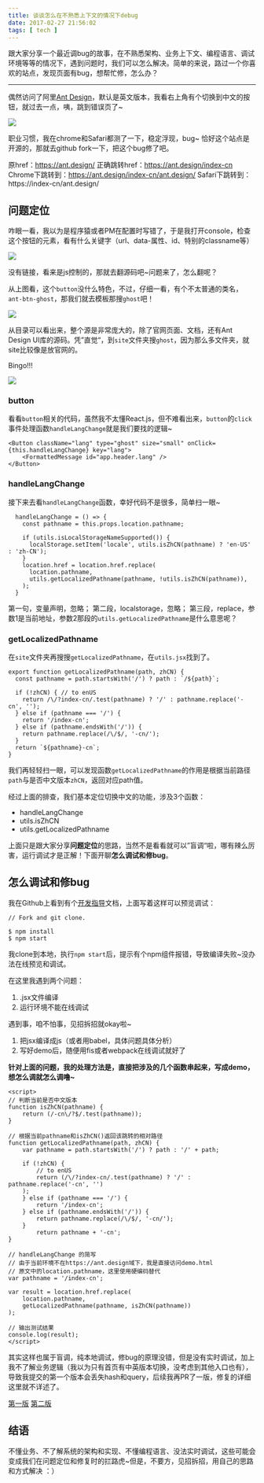 ```yaml
---
title: 谈谈怎么在不熟悉上下文的情况下debug
date: 2017-02-27 21:56:02
tags: [ tech ]
---
```


跟大家分享一个最近调bug的故事，在不熟悉架构、业务上下文、编程语言、调试环境等等的情况下，遇到问题时，我们可以怎么解决。简单的来说，路过一个你喜欢的站点，发现页面有bug，想帮忙修，怎么办？
<!-- more -->
***

偶然访问了阿里[Ant Design](https://ant.design/)，默认是英文版本，我看右上角有个切换到中文的按钮，就过去一点，咦，跳到错误页了~

![](http://cdn.sinacloud.net/woodysblog/articles/en-to-zh.png)

职业习惯，我在chrome和Safari都测了一下，稳定浮现，bug~
恰好这个站点是开源的，那就去github fork一下，把这个bug修了吧。

原href：https://ant.design/
正确跳转href：https://ant.design/index-cn
Chrome下跳转到：https://ant.design/index-cn/ant.design/
Safari下跳转到：https://index-cn/ant.design/

## 问题定位

咋眼一看，我以为是程序猿或者PM在配置时写错了，于是我打开console，检查这个按钮的元素，看有什么关键字（url、data-属性、id、特别的classname等）

![](http://cdn.sinacloud.net/woodysblog/articles/antd-button.png)

没有链接，看来是js控制的，那就去翻源码吧~问题来了，怎么翻呢？

从上图看，这个`button`没什么特色，不过，仔细一看，有个不太普通的类名，`ant-btn-ghost`，那我们就去模板那搜`ghost`吧！

![](http://cdn.sinacloud.net/woodysblog/articles/antd-folder.png)

从目录可以看出来，整个源是非常庞大的，除了官网页面、文档，还有Ant Design UI库的源码。凭”直觉“，到`site`文件夹搜`ghost`，因为那么多文件夹，就site比较像是放官网的。

Bingo!!!

![](http://cdn.sinacloud.net/woodysblog/articles/antd-search.png)

### button

看看`button`相关的代码，虽然我不太懂React.js，但不难看出来，`button`的`click`事件处理函数`handleLangChange`就是我们要找的逻辑~

```
<Button className="lang" type="ghost" size="small" onClick={this.handleLangChange} key="lang">
    <FormattedMessage id="app.header.lang" />
</Button>
```
### handleLangChange
接下来去看`handleLangChange`函数，幸好代码不是很多，简单扫一眼~

```
  handleLangChange = () => {
    const pathname = this.props.location.pathname;

    if (utils.isLocalStorageNameSupported()) {
      localStorage.setItem('locale', utils.isZhCN(pathname) ? 'en-US' : 'zh-CN');
    }
    location.href = location.href.replace(
      location.pathname,
      utils.getLocalizedPathname(pathname, !utils.isZhCN(pathname)),
    );
  }
```

第一句，变量声明，忽略；
第二段，localstorage，忽略；
第三段，replace，参数1是当前地址，参数2那段的`utils.getLocalizedPathname`是什么意思呢？

### getLocalizedPathname
在`site`文件夹再搜搜`getLocalizedPathname`，在`utils.jsx`找到了。

```
export function getLocalizedPathname(path, zhCN) {
  const pathname = path.startsWith('/') ? path : `/${path}`;

  if (!zhCN) { // to enUS
    return /\/?index-cn/.test(pathname) ? '/' : pathname.replace('-cn', '');
  } else if (pathname === '/') {
    return '/index-cn';
  } else if (pathname.endsWith('/')) {
    return pathname.replace(/\/$/, '-cn/');
  }
  return `${pathname}-cn`;
}
```

我们再轻轻扫一眼，可以发现函数`getLocalizedPathname`的作用是根据当前路径`path`与是否中文版本`zhCN`，返回对应path值。

经过上面的排查，我们基本定位切换中文的功能，涉及3个函数：

* handleLangChange
* utils.isZhCN
* utils.getLocalizedPathname

上面只是跟大家分享**问题定位**的思路，当然不是看看就可以”盲调“啦，哪有辣么厉害，运行调试才是正解！下面开聊**怎么调试和修bug**。

## 怎么调试和修bug

我在Github上看到有个[开发指导](https://github.com/ant-design/ant-design/wiki/Development)文档，上面写着这样可以预览调试：

```
// Fork and git clone.

$ npm install
$ npm start
```

我clone到本地，执行`npm start`后，提示有个npm组件报错，导致编译失败~没办法在线预览和调试。

在这里我遇到两个问题：

1. .jsx文件编译
2. 运行环境不能在线调试 

遇到事，咱不怕事，见招拆招就okay啦~

1. 把jsx编译成js（或者用babel，具体问题具体分析）
2. 写好demo后，随便用fis或者webpack在线调试就好了

**针对上面的问题，我的处理方法是，直接把涉及的几个函数串起来，写成demo，想怎么调就怎么调噜~**

```
<script>
// 判断当前是否中文版本
function isZhCN(pathname) {
    return (/-cn\/?$/.test(pathname));
}

// 根据当前pathname和isZhCN()返回该跳转的相对路径
function getLocalizedPathname(path, zhCN) {
    var pathname = path.startsWith('/') ? path : '/' + path;

    if (!zhCN) {
        // to enUS
        return (/\/?index-cn/.test(pathname) ? '/' : pathname.replace('-cn', '')
    );
    } else if (pathname === '/') {
        return '/index-cn';
    } else if (pathname.endsWith('/')) {
        return pathname.replace(/\/$/, '-cn/');
    }
        return pathname + '-cn';
}

// handleLangChange 的简写
// 由于当前环境不在https://ant.design域下，我是直接访问demo.html
// 原文中的location.pathname，这里使用硬编码替代
var pathname = '/index-cn';

var result = location.href.replace(
    location.pathname,
    getLocalizedPathname(pathname, isZhCN(pathname))
);

// 输出测试结果
console.log(result);
</script>
```

其实这样也属于盲调，纯本地调试，修bug的原理没错，但是没有实时调试，加上我不了解业务逻辑（我以为只有首页有中英版本切换，没考虑到其他入口也有），导致我提交的第一个版本会丢失hash和query，后续我再PR了一版，修复的详细这里就不详述了。

[第一版](https://github.com/ant-design/ant-design/pull/5050) [第二版](https://github.com/YuyingWu/ant-design/commit/9c9c164617ec35d9c30e5518f94661601bcd736b)

## 结语

不懂业务、不了解系统的架构和实现、不懂编程语言、没法实时调试，这些可能会变成我们在问题定位和修复时的拦路虎~但是，不要方，见招拆招，用自己的思路和方式解决 ：）
